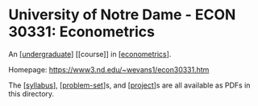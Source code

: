 # University of Notre Dame - ECON 30331: Econometrics

An [[undergraduate]] [[course]] in [[econometrics]].

Homepage: <https://www3.nd.edu/~wevans1/econ30331.htm>

The [[syllabus]], [[problem-set]]s, and [[project]]s are all available as PDFs in this directory.

[//begin]: # "Autogenerated link references for markdown compatibility"
[undergraduate]: ../../undergraduate "undergraduate"
[econometrics]: ../../encyclopedia/econometrics "Econometrics"
[syllabus]: ../../syllabus "Syllabus"
[problem-set]: ../../problem-set "Problem Set"
[project]: ../../project "Project"
[//end]: # "Autogenerated link references"